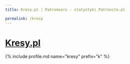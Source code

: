 ```yaml
---
title: Kresy.pl | Patromierz - statystyki Patronite.pl

permalink: /kresy
---
```


# [Kresy.pl](https://patronite.pl/kresy)

{% include profile.md name="kresy" prefix="k" %}
